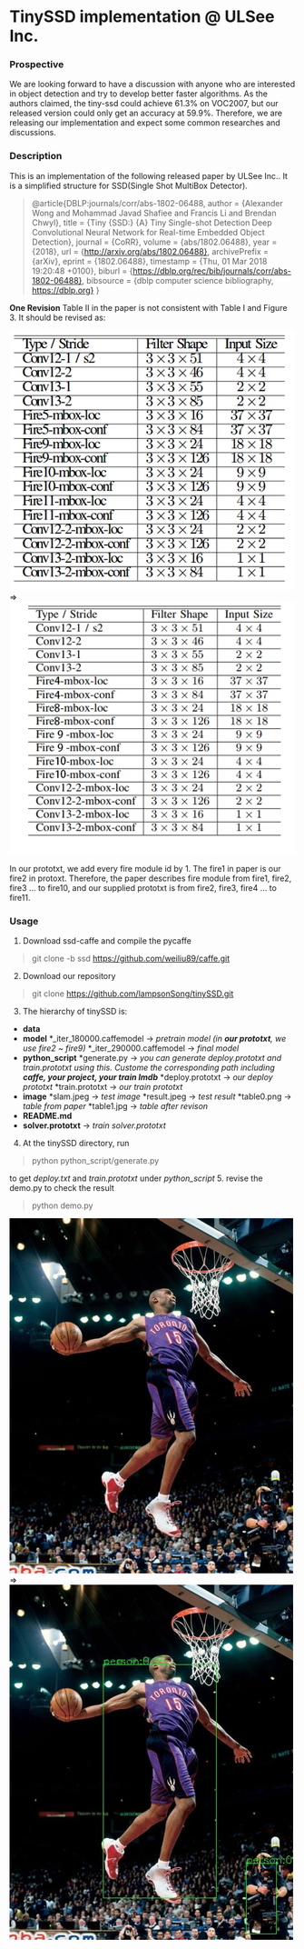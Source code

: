 # TinySSD implementation @ ULSee Inc.
### Prospective
We are looking forward to have a discussion with anyone who are interested in object detection and try to develop better faster algorithms. As the authors claimed, the tiny-ssd could achieve 61.3% on VOC2007, but our released version could only get an accuracy at 59.9%. Therefore, we are releasing our implementation and expect some common researches and discussions. 
### Description  
This is an implementation of the following released paper by ULSee Inc.. It is a simplified structure for SSD(Single Shot MultiBox Detector). 

>@article{DBLP:journals/corr/abs-1802-06488,
  author    = {Alexander Wong and
               Mohammad Javad Shafiee and
               Francis Li and
               Brendan Chwyl},
  title     = {Tiny {SSD:} {A} Tiny Single-shot Detection Deep Convolutional Neural
               Network for Real-time Embedded Object Detection},
  journal   = {CoRR},
  volume    = {abs/1802.06488},
  year      = {2018},
  url       = {http://arxiv.org/abs/1802.06488},
  archivePrefix = {arXiv},
  eprint    = {1802.06488},
  timestamp = {Thu, 01 Mar 2018 19:20:48 +0100},
  biburl    = {https://dblp.org/rec/bib/journals/corr/abs-1802-06488},
  bibsource = {dblp computer science bibliography, https://dblp.org}
}

**One Revision**
Table II in the paper is not consistent with Table I and Figure 3. It should be revised as:

![origin image](image/table0.png) => ![revision image](image/table1.jpg)

In our prototxt, we add every fire module id by 1. The fire1 in paper is our fire2 in protoxt. Therefore, the paper describes fire module from fire1, fire2, fire3 ... to fire10, and our supplied prototxt is from fire2, fire3, fire4 ... to fire11. 

### Usage
 1. Download ssd-caffe and compile the pycaffe
 
 > git clone -b ssd https://github.com/weiliu89/caffe.git 
 2. Download our repository
 
 > git clone https://github.com/lampsonSong/tinySSD.git
 
 3. The hierarchy of tinySSD is:
- **data** 
- **model**
 *_iter_180000.caffemodel -> *pretrain model (in **our prototxt**, we use fire2 ~ fire9)*
 *_iter_290000.caffemodel -> *final model*
- **python_script**
 *generate.py  -> *you can generate deploy.prototxt and train.prototxt using this. Custome the corresponding path including **caffe, your project, your train lmdb*** 
 *deploy.prototxt -> *our deploy prototxt*
 *train.prototxt -> *our train prototxt*
- **image**
 *slam.jpeg -> *test image*
 *result.jpeg -> *test result*
 *table0.png -> *table from paper*
 *table1.jpg -> *table after revison*
- **README.md**
- **solver.prototxt** -> *train solver.prototxt*
 4. At the tinySSD directory, run
 
> python python_script/generate.py


to get *deploy.txt* and *train.prototxt* under *python_script*
5. revise the demo.py to check the result
> python demo.py

![origin image](image/slam.jpeg) => ![revision image](image/result.jpeg)




